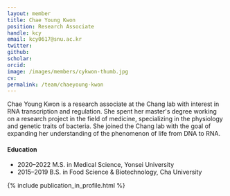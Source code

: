 ```yaml
---
layout: member
title: Chae Young Kwon
position: Research Associate
handle: kcy
email: kcy0617@snu.ac.kr
twitter: 
github: 
scholar: 
orcid: 
image: /images/members/cykwon-thumb.jpg
cv: 
permalink: /team/chaeyoung-kwon
---
```


Chae Young Kwon is a research associate at the Chang lab with interest
in RNA transcription and regulation. She spent her master's degree
working on a research project in the field of medicine, specializing in
the physiology and genetic traits of bacteria. She joined the Chang lab
with the goal of expanding her understanding of the phenomenon of life
from DNA to RNA.

#### Education

<ul class="chronological">
  <li><span>2020–2022</span> M.S. in Medical Science, Yonsei University</li>
  <li><span>2015–2019</span> B.S. in Food Science &amp; Biotechnology, Cha University</li>
</ul>

{% include publication_in_profile.html %}
